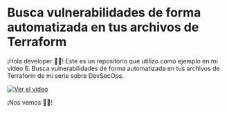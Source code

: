 # Busca vulnerabilidades de forma automatizada en tus archivos de Terraform

¡Hola developer 👋🏻! Este es un repositorio que utilizo como ejemplo en mi vídeo 6. Busca vulnerabilidades de forma automatizada en tus archivos de Terraform de mi serie sobre DevSecOps.

[![Ver el video](images/Miniatura%20Youtube%20-%20DevSecOps%20-%20Capítulo%206.png)](https://youtu.be/whe7VeQLaAg)

¡Nos vemos 👋🏻!